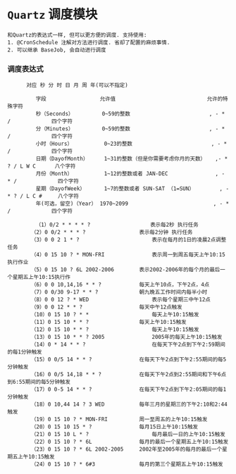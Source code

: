 # `Quartz` 调度模块
		
	和Quartz的表达式一样, 但可以更方便的调度. 支持使用: 
	1. @CronSchedule 注解对方法进行调度. 省却了配置的麻烦事情.
	2. 可以继承 BaseJob, 会自动进行调度 
	 

### 调度表达式
		  对应 秒 分 时 日 月 周 年(可以不指定)
        	 
        	 字段					允许值								允许的特殊字符
        	 秒（Seconds）			0~59的整数							, - * /    			四个字符
        	 分（Minutes）			0~59的整数							, - * /    			四个字符
        	 小时（Hours）			0~23的整数							, - * /    			四个字符
        	 日期（DayofMonth）		1~31的整数（但是你需要考虑你月的天数）	,- * ? / L W C      八个字符
        	 月份（Month）			1~12的整数或者 JAN-DEC				, - * /    			四个字符
        	 星期（DayofWeek）		1~7的整数或者 SUN-SAT （1=SUN）		, - * ? / L C #     八个字符
        	 年(可选，留空)（Year）	1970~2099							, - * /    			四个字符
        	 
        	 （1）0/2 * * * * ?   				表示每2秒 执行任务
         　　（2）0 0/2 * * * ?    				表示每2分钟 执行任务
         　　（3）0 0 2 1 * ?   					表示在每月的1日的凌晨2点调整任务
         　　（4）0 15 10 ? * MON-FRI   			表示周一到周五每天上午10:15执行作业
         　　（5）0 15 10 ? 6L 2002-2006   		表示2002-2006年的每个月的最后一个星期五上午10:15执行作
         　　（6）0 0 10,14,16 * * ?   			每天上午10点，下午2点，4点
         　　（7）0 0/30 9-17 * * ?   			朝九晚五工作时间内每半小时
         　　（8）0 0 12 ? * WED    				表示每个星期三中午12点
         　　（9）0 0 12 * * ?   				每天中午12点触发
         　　（10）0 15 10 ? * *    				每天上午10:15触发
         　　（11）0 15 10 * * ?     			每天上午10:15触发
         　　（12）0 15 10 * * ?    				每天上午10:15触发
         　　（13）0 15 10 * * ? 2005   			2005年的每天上午10:15触发
         　　（14）0 * 14 * * ?     				在每天下午2点到下午2:59期间的每1分钟触发
         　　（15）0 0/5 14 * * ?    			在每天下午2点到下午2:55期间的每5分钟触发
         　　（16）0 0/5 14,18 * * ?     		在每天下午2点到2:55期间和下午6点到6:55期间的每5分钟触发
         　　（17）0 0-5 14 * * ?    			在每天下午2点到下午2:05期间的每1分钟触发
         　　（18）0 10,44 14 ? 3 WED    		每年三月的星期三的下午2:10和2:44触发
         　　（19）0 15 10 ? * MON-FRI    		周一至周五的上午10:15触发
         　　（20）0 15 10 15 * ?    			每月15日上午10:15触发
         　　（21）0 15 10 L * ?    				每月最后一日的上午10:15触发
         　　（22）0 15 10 ? * 6L    			每月的最后一个星期五上午10:15触发
         　　（23）0 15 10 ? * 6L 2002-2005   	2002年至2005年的每月的最后一个星期五上午10:15触发
         　　（24）0 15 10 ? * 6#3   			每月的第三个星期五上午10:15触发
